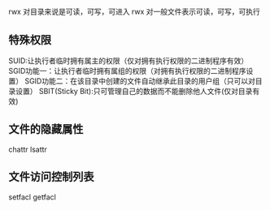 # 
rwx 对目录来说是可读，可写，可进入 
rwx 对一般文件表示可读，可写，可执行

## 特殊权限
SUID:让执行者临时拥有属主的权限（仅对拥有执行权限的二进制程序有效）
SGID功能一：让执行者临时拥有属组的权限（对拥有执行权限的二进制程序设置）
SGID功能二：在该目录中创建的文件自动继承此目录的用户组（只可以对目录设置）
SBIT(Sticky Bit):只可管理自己的数据而不能删除他人文件(仅对目录有效)

## 文件的隐藏属性
chattr
lsattr

## 文件访问控制列表
setfacl
getfacl




